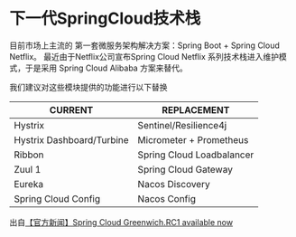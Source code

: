 # 下一代SpringCloud技术栈

目前市场上主流的 第一套微服务架构解决方案：Spring Boot + Spring Cloud Netflix。 最近由于Netflix公司宣布Spring Cloud Netflix 系列技术栈进入维护模式，于是采用 Spring
Cloud Alibaba 方案来替代。

我们建议对这些模块提供的功能进行以下替换

CURRENT                      | REPLACEMENT
------------------------- | --------------------------------------
Hystrix                      | Sentinel/Resilience4j
Hystrix Dashboard/Turbine | Micrometer + Prometheus
Ribbon                    | Spring Cloud Loadbalancer
Zuul 1                    | Spring Cloud Gateway
Eureka                    | Nacos Discovery
Spring Cloud Config       | Nacos Config

出自[【官方新闻】Spring Cloud Greenwich.RC1 available now](https://spring.io/blog/2018/12/12/spring-cloud-greenwich-rc1-available-now)



